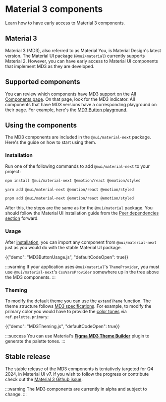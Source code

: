 # Material 3 components

<p class="description">Learn how to have early access to Material 3 components.</p>

## Material 3

Material 3 (MD3), also referred to as Material You, is Material Design's latest version.
The Material UI package (`@mui/material`) currently supports Material 2.
However, you can have early access to Material UI components that implement MD3 as they are developed.

## Supported components

You can review which components have MD3 support on the [All Components page](/material-ui/all-components/).
On that page, look for the MD3 indicator.
All components that have MD3 versions have a corresponding playground on their page.
For example, here's the [MD3 Button playground](/material-ui/react-button/#material-you-version).

## Using the components

The MD3 components are included in the `@mui/material-next` package.
Here's the guide on how to start using them.

### Installation

Run one of the following commands to add `@mui/material-next` to your project:

<codeblock storageKey="package-manager">

```bash npm
npm install @mui/material-next @emotion/react @emotion/styled
```

```bash yarn
yarn add @mui/material-next @emotion/react @emotion/styled
```

```bash pnpm
pnpm add @mui/material-next @emotion/react @emotion/styled
```

</codeblock>

After this, the steps are the same as for the `@mui/material` package.
You should follow the Material UI installation guide from the [Peer dependencies section](/material-ui/getting-started/installation/#peer-dependencies) forward.

### Usage

After [installation](/material-ui/guides/material-3-components/#installation), you can import any component from `@mui/material-next` just as you would do with the stable Material UI package.

{{"demo": "MD3ButtonUsage.js", "defaultCodeOpen": true}}

:::warning
If your application uses `@mui/material`'s `ThemeProvider`, you must use `@mui/material-next`'s `CssVarsProvider` somewhere up in the tree above the MD3 components.
:::

### Theming

To modify the default theme you can use the `extendTheme` function.
The theme structure follows [MD3 specifications](https://m3.material.io/styles/color/system/overview).
For example, to modify the primary color you would have to provide the [color tones](https://m3.material.io/styles/color/system/how-the-system-works#e1e92a3b-8702-46b6-8132-58321aa600bd) via `ref.palette.primary`:

{{"demo": "MD3Theming.js", "defaultCodeOpen": true}}

:::success
You can use Material's [**Figma MD3 Theme Builder**](https://www.figma.com/community/plugin/1034969338659738588/material-theme-builder) plugin to generate the palette tones.
:::

## Stable release

The stable release of the MD3 components is tentatively targeted for Q4 2024, in Material UI v7. If you wish to follow the progress or contribute check out the [Material 3 Github issue](https://github.com/mui/material-ui/issues/29345).

:::warning
The MD3 components are currently in alpha and subject to change.
:::
